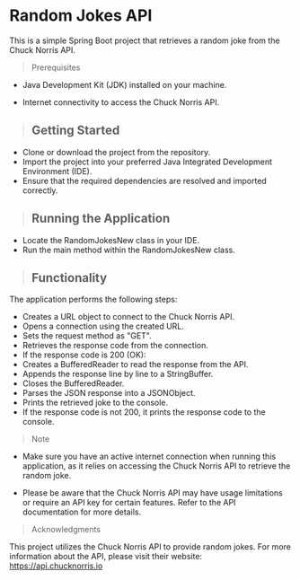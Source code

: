 # Random Jokes API
This is a simple Spring Boot project that retrieves a random joke from the Chuck Norris API.

>Prerequisites

* Java Development Kit (JDK) installed on your machine.

* Internet connectivity to access the Chuck Norris API.

>## Getting Started

* Clone or download the project from the repository.
* Import the project into your preferred Java Integrated Development Environment (IDE).
* Ensure that the required dependencies are resolved and imported correctly.
>## Running the Application
* Locate the RandomJokesNew class in your IDE.
* Run the main method within the RandomJokesNew class.
>## Functionality
The application performs the following steps:

* Creates a URL object to connect to the Chuck Norris API.
* Opens a connection using the created URL.
* Sets the request method as "GET".
* Retrieves the response code from the connection.
* If the response code is 200 (OK):
* Creates a BufferedReader to read the response from the API.
* Appends the response line by line to a StringBuffer.
* Closes the BufferedReader.
* Parses the JSON response into a JSONObject.
* Prints the retrieved joke to the console.
* If the response code is not 200, it prints the response code to the console.
>Note

* Make sure you have an active internet connection when running this application, as it relies on accessing the Chuck Norris API to retrieve the random joke.

* Please be aware that the Chuck Norris API may have usage limitations or require an API key for certain features. Refer to the API documentation for more details.

>Acknowledgments

This project utilizes the Chuck Norris API to provide random jokes. For more information about the API, please visit their website: https://api.chucknorris.io

